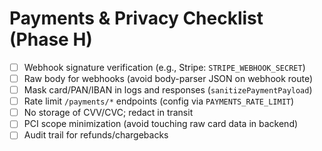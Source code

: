 # Payments & Privacy Checklist (Phase H)
- [ ] Webhook signature verification (e.g., Stripe: `STRIPE_WEBHOOK_SECRET`)
- [ ] Raw body for webhooks (avoid body-parser JSON on webhook route)
- [ ] Mask card/PAN/IBAN in logs and responses (`sanitizePaymentPayload`)
- [ ] Rate limit `/payments/*` endpoints (config via `PAYMENTS_RATE_LIMIT`)
- [ ] No storage of CVV/CVC; redact in transit
- [ ] PCI scope minimization (avoid touching raw card data in backend)
- [ ] Audit trail for refunds/chargebacks

